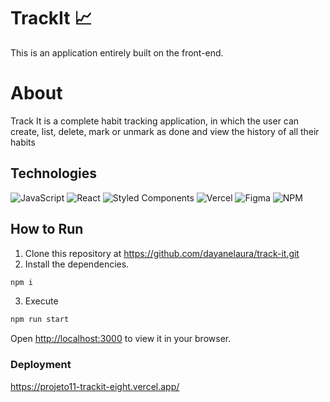 # TrackIt 📈
This is an application entirely built on the front-end.

# About
Track It is a complete habit tracking application, in which the user can create, list, delete, mark or unmark as done and view the history of all their habits

## Technologies

  ![JavaScript](https://img.shields.io/badge/javascript-%23323330.svg?style=for-the-badge&logo=javascript&logoColor=%23F7DF1E)
  ![React](https://img.shields.io/badge/react-%2320232a.svg?style=for-the-badge&logo=react&logoColor=%2361DAFB)
  ![Styled Components](https://img.shields.io/badge/styled--components-DB7093?style=for-the-badge&logo=styled-components&logoColor=white)
  ![Vercel](https://img.shields.io/badge/vercel-%23000000.svg?style=for-the-badge&logo=vercel&logoColor=white)
  ![Figma](https://img.shields.io/badge/figma-%23F24E1E.svg?style=for-the-badge&logo=figma&logoColor=white)
  ![NPM](https://img.shields.io/badge/NPM-%23CB3837.svg?style=for-the-badge&logo=npm&logoColor=white)

## How to Run

1. Clone this repository at https://github.com/dayanelaura/track-it.git
2. Install the dependencies.
```bash
npm i
```
3. Execute
```bash
npm run start
```

Open [http://localhost:3000](http://localhost:3000) to view it in your browser.

### Deployment

  https://projeto11-trackit-eight.vercel.app/
